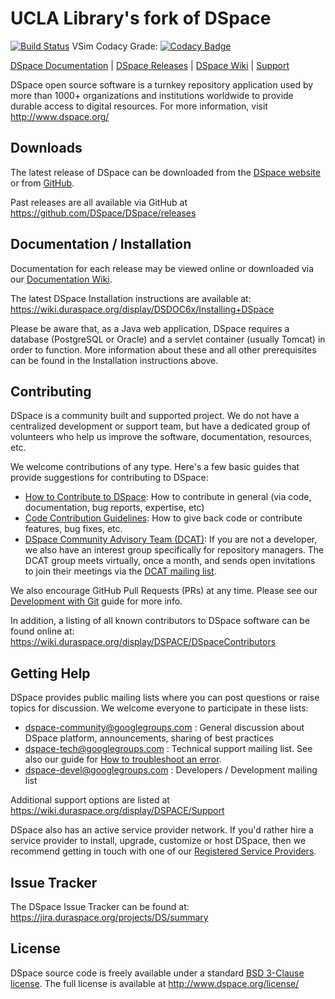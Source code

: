 
# UCLA Library's fork of DSpace

[![Build Status](https://travis-ci.com/UCLALibrary/DSpace.png?branch=ucla-vsim-6_x)](https://travis-ci.com/UCLALibrary/DSpace)
VSim Codacy Grade: [![Codacy Badge](https://api.codacy.com/project/badge/Grade/5cb37fb05de34610bea7efd16f86afb9)](https://www.codacy.com/app/hardy/UCLA_DSpace?utm_source=github.com&amp;utm_medium=referral&amp;utm_content=UCLALibrary/DSpace&amp;utm_campaign=Badge_Grade)

[DSpace Documentation](https://wiki.duraspace.org/display/DSDOC/) | 
[DSpace Releases](https://github.com/DSpace/DSpace/releases) |
[DSpace Wiki](https://wiki.duraspace.org/display/DSPACE/Home) | 
[Support](https://wiki.duraspace.org/display/DSPACE/Support)

DSpace open source software is a turnkey repository application used by more than 
1000+ organizations and institutions worldwide to provide durable access to digital resources.
For more information, visit http://www.dspace.org/

## Downloads

The latest release of DSpace can be downloaded from the [DSpace website](http://www.dspace.org/latest-release/) or from [GitHub](https://github.com/DSpace/DSpace/releases).

Past releases are all available via GitHub at https://github.com/DSpace/DSpace/releases

## Documentation / Installation

Documentation for each release may be viewed online or downloaded via our [Documentation Wiki](https://wiki.duraspace.org/display/DSDOC/). 

The latest DSpace Installation instructions are available at:
https://wiki.duraspace.org/display/DSDOC6x/Installing+DSpace

Please be aware that, as a Java web application, DSpace requires a database (PostgreSQL or Oracle) 
and a servlet container (usually Tomcat) in order to function.
More information about these and all other prerequisites can be found in the Installation instructions above.

## Contributing

DSpace is a community built and supported project. We do not have a centralized development or support team, 
but have a dedicated group of volunteers who help us improve the software, documentation, resources, etc.

We welcome contributions of any type. Here's a few basic guides that provide suggestions for contributing to DSpace:
* [How to Contribute to DSpace](https://wiki.duraspace.org/display/DSPACE/How+to+Contribute+to+DSpace): How to contribute in general (via code, documentation, bug reports, expertise, etc)
* [Code Contribution Guidelines](https://wiki.duraspace.org/display/DSPACE/Code+Contribution+Guidelines): How to give back code or contribute features, bug fixes, etc.
* [DSpace Community Advisory Team (DCAT)](https://wiki.duraspace.org/display/cmtygp/DSpace+Community+Advisory+Team): If you are not a developer, we also have an interest group specifically for repository managers. The DCAT group meets virtually, once a month, and sends open invitations to join their meetings via the [DCAT mailing list](https://groups.google.com/d/forum/DSpaceCommunityAdvisoryTeam).

We also encourage GitHub Pull Requests (PRs) at any time. Please see our [Development with Git](https://wiki.duraspace.org/display/DSPACE/Development+with+Git) guide for more info.

In addition, a listing of all known contributors to DSpace software can be
found online at: https://wiki.duraspace.org/display/DSPACE/DSpaceContributors

## Getting Help

DSpace provides public mailing lists where you can post questions or raise topics for discussion.
We welcome everyone to participate in these lists:

* [dspace-community@googlegroups.com](https://groups.google.com/d/forum/dspace-community) : General discussion about DSpace platform, announcements, sharing of best practices
* [dspace-tech@googlegroups.com](https://groups.google.com/d/forum/dspace-tech) : Technical support mailing list. See also our guide for [How to troubleshoot an error](https://wiki.duraspace.org/display/DSPACE/Troubleshoot+an+error).
* [dspace-devel@googlegroups.com](https://groups.google.com/d/forum/dspace-devel) : Developers / Development mailing list

Additional support options are listed at https://wiki.duraspace.org/display/DSPACE/Support

DSpace also has an active service provider network. If you'd rather hire a service provider to 
install, upgrade, customize or host DSpace, then we recommend getting in touch with one of our 
[Registered Service Providers](http://www.dspace.org/service-providers).

## Issue Tracker

The DSpace Issue Tracker can be found at: https://jira.duraspace.org/projects/DS/summary

## License

DSpace source code is freely available under a standard [BSD 3-Clause license](https://opensource.org/licenses/BSD-3-Clause).
The full license is available at http://www.dspace.org/license/
